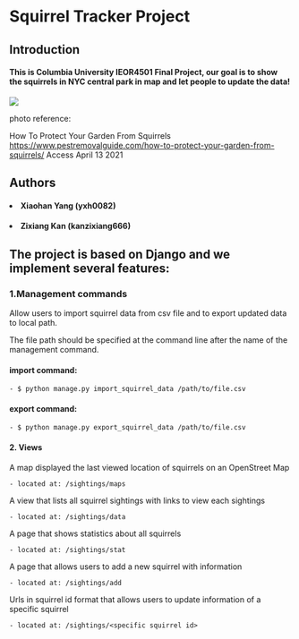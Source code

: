 # Squirrel Tracker Project

## Introduction
#### This is Columbia University IEOR4501 Final Project, our goal is to show the squirrels in NYC central park in map and let people to update the data! 

![](https://www.pestremovalguide.com/wp-content/uploads/2015/08/squirrel_garden.jpg)

photo reference: 

How To Protect Your Garden From Squirrels
https://www.pestremovalguide.com/how-to-protect-your-garden-from-squirrels/ Access April 13 2021 

## Authors 
#### <li> Xiaohan Yang (yxh0082)</li>
#### <li> Zixiang Kan (kanzixiang666)</li>

## The project is based on Django and we implement several features:

### 1.Management commands 

Allow users to import squirrel data from csv file and to export updated data to local path.

The file path should be specified at the command line after the name of the management command. 

#### import command:
    - $ python manage.py import_squirrel_data /path/to/file.csv
#### export command:
    - $ python manage.py export_squirrel_data /path/to/file.csv
  
#### 2. Views
A map displayed the last viewed location of squirrels on an OpenStreet Map 
    
    - located at: /sightings/maps 
    
    
A view that lists all squirrel sightings with links to view each sightings 
    
    - located at: /sightings/data
    
    
A page that shows statistics about all squirrels
    
    - located at: /sightings/stat 
    
    
A page that allows users to add a new squirrel with information
    
    - located at: /sightings/add
    
    
Urls in squirrel id format that allows users to update information of a specific squirrel
    
    - located at: /sightings/<specific squirrel id> 
    


